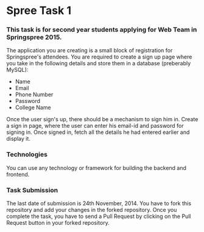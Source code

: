 Spree Task 1
=============

### This task is for second year students applying for Web Team in Springspree 2015.
The application you are creating is a small block of registration for Springspree's attendees. You are required to create a sign up page where you take in the following details and store them in a database (preberably MySQL):
* Name
* Email
* Phone Number
* Password
* College Name

Once the user sign's up, there should be a mechanism to sign him in. Create a sign in page, where the user can enter his email-id and password for signing in. Once signed in, fetch all the details he had entered earlier and display it.


### Technologies
You can use any technology or framework for building the backend and frontend.


### Task Submission
The last date of submission is 24th November, 2014. You have to fork this repository and add your changes in the forked repository. Once you complete the task, you have to send a Pull Request by clicking on the Pull Request button in your forked repository.

